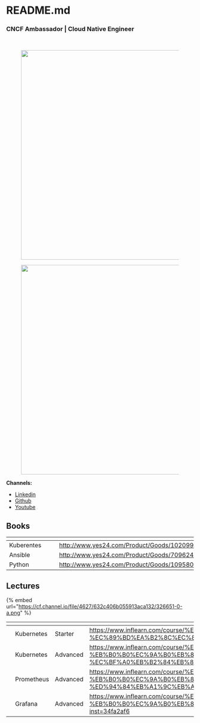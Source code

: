 # README.md

### CNCF Ambassador | Cloud Native Engineer

<div align="left" data-full-width="false">

<img src="https://images.credly.com/size/680x680/images/5302cfb2-cecd-410f-8a23-7a29a9f11ccb/image.png" alt="">

 

<img src="https://images.credly.com/size/680x680/images/8b8ed108-e77d-4396-ac59-2504583b9d54/cka_from_cncfsite__281_29.png" alt="">

 

<img src="https://images.credly.com/size/680x680/images/f88d800c-5261-45c6-9515-0458e31c3e16/ckad_from_cncfsite.png" alt="">

 

<img src="https://images.credly.com/size/680x680/images/9945dfcb-1cca-4529-85e6-db1be3782210/kubernetes-security-specialist-logo2.png" alt="">

 

<figure><img src="https://www.cncf.io/wp-content/uploads/2024/03/kubestronaut-stacked-color.png" alt="" width="563"><figcaption></figcaption></figure>

 

<figure><img src="https://images.credly.com/size/680x680/images/f352403a-abe2-45a4-ab5d-33ff92d35ffb/cisco_ccie_datacenter.png" alt="" width="563"><figcaption></figcaption></figure>

</div>

**Channels:**

* [Linkedin](https://www.linkedin.com/in/hoonjo/)
* [Github](https://github.com/sysnet4admin)
* [Youtube](https://www.youtube.com/HoonJo)

##

## Books

<table data-view="cards"><thead><tr><th></th><th></th><th></th><th data-hidden data-card-target data-type="content-ref"></th><th data-hidden data-card-cover data-type="files"></th></tr></thead><tbody><tr><td>Kuberentes</td><td></td><td></td><td><a href="http://www.yes24.com/Product/Goods/102099414">http://www.yes24.com/Product/Goods/102099414</a></td><td><a href=".gitbook/assets/Kubernetes.jpg">Kubernetes.jpg</a></td></tr><tr><td>Ansible</td><td></td><td></td><td><a href="http://www.yes24.com/Product/Goods/70962426">http://www.yes24.com/Product/Goods/70962426</a></td><td><a href=".gitbook/assets/Ansible.jpg">Ansible.jpg</a></td></tr><tr><td>Python</td><td></td><td></td><td><a href="http://www.yes24.com/Product/Goods/109580577">http://www.yes24.com/Product/Goods/109580577</a></td><td><a href=".gitbook/assets/Python.jpg">Python.jpg</a></td></tr></tbody></table>



## Lectures

{% embed url="https://cf.channel.io/file/4627/632c406b055913aca132/326651-0-a.png" %}

<table data-view="cards"><thead><tr><th></th><th></th><th></th><th data-hidden data-card-target data-type="content-ref"></th><th data-hidden data-card-cover data-type="files"></th></tr></thead><tbody><tr><td></td><td>Kubernetes</td><td>Starter</td><td><a href="https://www.inflearn.com/course/%EC%BF%A0%EB%B2%84%EB%84%A4%ED%8B%B0%EC%8A%A4-%EC%89%BD%EA%B2%8C%EC%8B%9C%EC%9E%91?inst=cf657a9d">https://www.inflearn.com/course/%EC%BF%A0%EB%B2%84%EB%84%A4%ED%8B%B0%EC%8A%A4-%EC%89%BD%EA%B2%8C%EC%8B%9C%EC%9E%91?inst=cf657a9d</a></td><td><a href=".gitbook/assets/Inf-k8s.png">Inf-k8s.png</a></td></tr><tr><td></td><td>Kubernetes</td><td>Advanced</td><td><a href="https://www.inflearn.com/course/%EA%B7%B8%EB%A6%BC%EC%9C%BC%EB%A1%9C-%EB%B0%B0%EC%9A%B0%EB%8A%94-%EC%BF%A0%EB%B2%84%EB%84%A4%ED%8B%B0%EC%8A%A4?inst=f3d96ed5">https://www.inflearn.com/course/%EA%B7%B8%EB%A6%BC%EC%9C%BC%EB%A1%9C-%EB%B0%B0%EC%9A%B0%EB%8A%94-%EC%BF%A0%EB%B2%84%EB%84%A4%ED%8B%B0%EC%8A%A4?inst=f3d96ed5</a></td><td><a href=".gitbook/assets/Inf-k8s-adv.png">Inf-k8s-adv.png</a></td></tr><tr><td></td><td>Prometheus</td><td>Advanced </td><td><a href="https://www.inflearn.com/course/%EC%8B%A4%EC%8A%B5%EC%9C%BC%EB%A1%9C-%EB%B0%B0%EC%9A%B0%EB%8A%94-%ED%94%84%EB%A1%9C%EB%A9%94%ED%85%8C%EC%9A%B0%EC%8A%A4?inst=be7aa712">https://www.inflearn.com/course/%EC%8B%A4%EC%8A%B5%EC%9C%BC%EB%A1%9C-%EB%B0%B0%EC%9A%B0%EB%8A%94-%ED%94%84%EB%A1%9C%EB%A9%94%ED%85%8C%EC%9A%B0%EC%8A%A4?inst=be7aa712</a></td><td><a href=".gitbook/assets/inf-prom-adv.png">inf-prom-adv.png</a></td></tr><tr><td></td><td>Grafana</td><td>Advanced </td><td><a href="https://www.inflearn.com/course/%EC%8B%A4%EC%8A%B5%EC%9C%BC%EB%A1%9C-%EB%B0%B0%EC%9A%B0%EB%8A%94-%EA%B7%B8%EB%9D%BC%ED%8C%8C%EB%82%98?inst=34fa2af6">https://www.inflearn.com/course/%EC%8B%A4%EC%8A%B5%EC%9C%BC%EB%A1%9C-%EB%B0%B0%EC%9A%B0%EB%8A%94-%EA%B7%B8%EB%9D%BC%ED%8C%8C%EB%82%98?inst=34fa2af6</a></td><td><a href=".gitbook/assets/Inf-graf-adv.png">Inf-graf-adv.png</a></td></tr></tbody></table>
